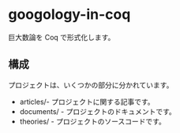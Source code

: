 # googology-in-coq

巨大数論を Coq で形式化します。

## 構成

プロジェクトは、いくつかの部分に分かれています。

* articles/- プロジェクトに関する記事です。
* documents/ - プロジェクトのドキュメントです。
* theories/ - プロジェクトのソースコードです。
